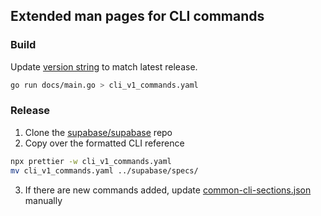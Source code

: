 ## Extended man pages for CLI commands

### Build

Update [version string](https://github.com/supabase/cli/blob/main/docs/main.go#L33) to match latest release.

```bash
go run docs/main.go > cli_v1_commands.yaml
```

### Release

1. Clone the [supabase/supabase](https://github.com/supabase/supabase) repo
2. Copy over the formatted CLI reference

```bash
npx prettier -w cli_v1_commands.yaml
mv cli_v1_commands.yaml ../supabase/specs/
```

3. If there are new commands added, update [common-cli-sections.json](https://github.com/supabase/supabase/blob/master/spec/common-cli-sections.json) manually
